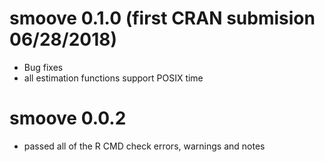 # smoove 0.1.0 (first CRAN submision 06/28/2018)
- Bug fixes
- all estimation functions support POSIX time

# smoove 0.0.2

- passed all of the R CMD check errors, warnings and notes